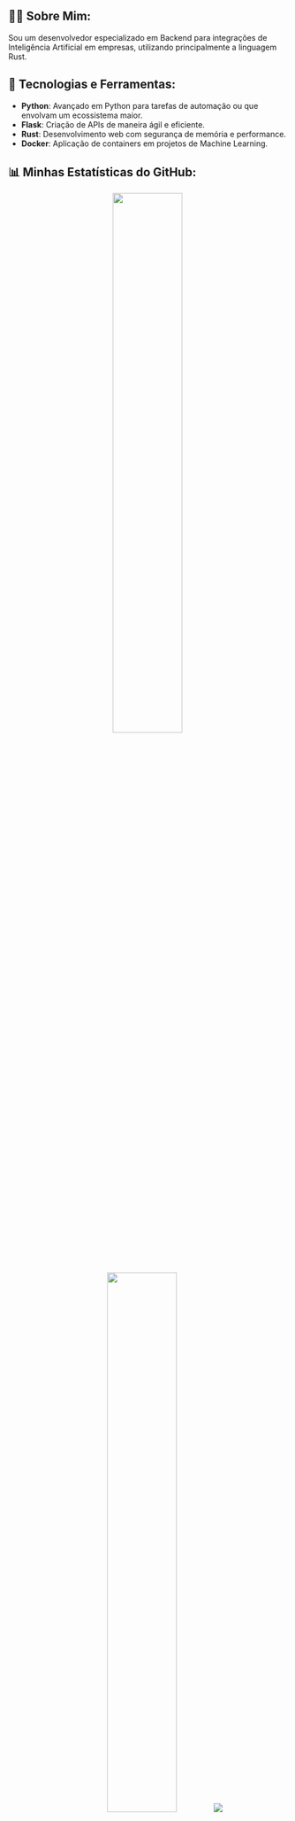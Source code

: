 ## 👨‍💻 Sobre Mim:
Sou um desenvolvedor especializado em Backend para integrações de Inteligência Artificial em empresas, utilizando principalmente a linguagem Rust.

## 🚀 Tecnologias e Ferramentas:
- **Python**: Avançado em Python para tarefas de automação ou que envolvam um ecossistema maior.
- **Flask**: Criação de APIs de maneira ágil e eficiente.
- **Rust**: Desenvolvimento web com segurança de memória e performance.
- **Docker**: Aplicação de containers em projetos de Machine Learning.

## 📊 Minhas Estatísticas do GitHub:
<p align="center">
  <img height="50%" width="auto" src="https://github-readme-stats.vercel.app/api?username=NandoSchlemper&show_icons=true&count_private=true&theme=darcula&hide_border=true&hide=issues,contribs&bg_color=00500700">
  <img height="50%" width="auto" src="https://github-readme-stats.vercel.app/api/top-langs/?username=NandoSchlemper&layout=compact&hide_border=true&theme=darcula&bg_color=00000000&langs_count=3&hide=jupyter%20notebook,tex,html,css,php&exclude_repo=Pacman-AI&langs=Python,Rust,JavaScript">
  <img src="https://github-readme-streak-stats.herokuapp.com?user=NandoSchlemper&theme=darcula&hide_border=true&background=FFFFFF00">
  <br>
  <br>
</p>

## 📫 Contato:
- **Email**: [bkschlemper@gmail.com](mailto:bkschlemper@gmail.com)
- **LinkedIn**: [Fernando Meurer Schlemper](https://www.linkedin.com/in/fernando-meurer-33662a277)
- **GitHub**: [NandoSchlemper](https://github.com/NandoSchlemper)
